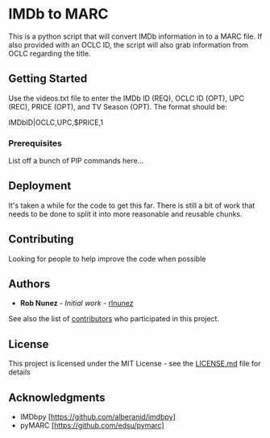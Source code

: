 # IMDb to MARC

This is a python script that will convert IMDb information in to a MARC file. If also provided with an OCLC ID, the script will also grab information from OCLC regarding the title.

## Getting Started

Use the videos.txt file to enter the IMDb ID (REQ), OCLC ID (OPT), UPC (REC), PRICE (OPT), and TV Season (OPT). The format should be:

IMDbID|OCLC,UPC,$PRICE,1

### Prerequisites

List off a bunch of PIP commands here...

## Deployment

It's taken a while for the code to get this far. There is still a bit of work that needs to be done to split it into more reasonable and reusable chunks. 

## Contributing

Looking for people to help improve the code when possible


## Authors

* **Rob Nunez** - *Initial work* - [rlnunez](https://github.com/rlnunez)

See also the list of [contributors](https://github.com/rlnunez/IMDb-to-MARC/contributors) who participated in this project.

## License

This project is licensed under the MIT License - see the [LICENSE.md](LICENSE.md) file for details

## Acknowledgments

* IMDbpy [https://github.com/alberanid/imdbpy]
* pyMARC [https://github.com/edsu/pymarc]
